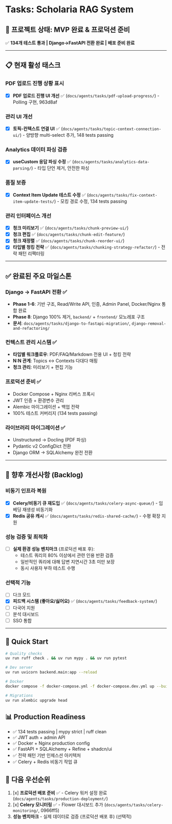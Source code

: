 # Tasks: Scholaria RAG System

## 🎉 프로젝트 상태: MVP 완료 & 프로덕션 준비

✅ **134개 테스트 통과 | Django→FastAPI 전환 완료 | 배포 준비 완료**

---

## 📋 현재 활성 태스크

### PDF 업로드 진행 상황 표시
- [x] **PDF 업로드 진행 UI 개선** ✅ (`docs/agents/tasks/pdf-upload-progress/`) - Polling 구현, 963d8af

### 관리 UI 개선
- [x] **토픽-컨텍스트 연결 UI** ✅ (`docs/agents/tasks/topic-context-connection-ui/`) - 양방향 multi-select 추가, 148 tests passing

### Analytics 데이터 파싱 검증
- [x] **useCustom 응답 파싱 수정** ✅ (`docs/agents/tasks/analytics-data-parsing/`) - 타입 단언 제거, 안전한 파싱

### 품질 보증
- [x] **Context Item Update 테스트 수정** ✅ (`docs/agents/tasks/fix-context-item-update-tests/`) - 모킹 경로 수정, 134 tests passing

### 관리 인터페이스 개선
- [x] **청크 미리보기** ✅ (`docs/agents/tasks/chunk-preview-ui/`)
- [x] **청크 편집** ✅ (`docs/agents/tasks/chunk-edit-feature/`)
- [x] **청크 재정렬** ✅ (`docs/agents/tasks/chunk-reorder-ui/`)
- [x] **타입별 청킹 전략** ✅ (`docs/agents/tasks/chunking-strategy-refactor/`) - 전략 패턴 리팩터링

---

## ✅ 완료된 주요 마일스톤

### Django → FastAPI 전환 ✅
- **Phase 1-6**: 기반 구조, Read/Write API, 인증, Admin Panel, Docker/Nginx 통합 완료
- **Phase 8**: Django 100% 제거, `backend/` + `frontend/` 모노레포 구조
- **문서**: `docs/agents/tasks/django-to-fastapi-migration/`, `django-removal-and-refactoring/`

### 컨텍스트 관리 시스템 ✅
- **타입별 워크플로우**: PDF/FAQ/Markdown 전용 UI + 청킹 전략
- **N:N 관계**: Topics ↔ Contexts 다대다 매핑
- **청크 관리**: 미리보기 + 편집 기능

### 프로덕션 준비 ✅
- Docker Compose + Nginx 리버스 프록시
- JWT 인증 + 환경변수 관리
- Alembic 마이그레이션 + 백업 전략
- 100% 테스트 커버리지 (134 tests passing)

### 라이브러리 마이그레이션 ✅
- Unstructured → Docling (PDF 파싱)
- Pydantic v2 ConfigDict 전환
- Django ORM → SQLAlchemy 완전 전환

---

## 🚀 향후 개선사항 (Backlog)

### 비동기 인프라 복원
- [x] **Celery/비동기 큐 재도입** ✅ (`docs/agents/tasks/celery-async-queue/`) - 임베딩 재생성 비동기화
- [x] **Redis 공유 캐시** ✅ (`docs/agents/tasks/redis-shared-cache/`) - 수평 확장 지원

### 성능 검증 및 최적화
- [ ] **실제 환경 성능 벤치마크** (프로덕션 배포 후):
  - 테스트 쿼리의 80% 이상에서 관련 인용 반환 검증
  - 일반적인 쿼리에 대해 답변 지연시간 3초 미만 보장
  - 동시 사용자 부하 테스트 수행

### 선택적 기능
- [ ] 다크 모드
- [x] **피드백 시스템 (좋아요/싫어요)** ✅ (`docs/agents/tasks/feedback-system/`)
- [ ] 다국어 지원
- [ ] 분석 대시보드
- [ ] SSO 통합

---

## 🎯 Quick Start

```bash
# Quality checks
uv run ruff check . && uv run mypy . && uv run pytest

# Dev server
uv run uvicorn backend.main:app --reload

# Docker
docker compose -f docker-compose.yml -f docker-compose.dev.yml up --build

# Migrations
uv run alembic upgrade head
```

## 📊 Production Readiness
- ✅ 134 tests passing | mypy strict | ruff clean
- ✅ JWT auth + admin API
- ✅ Docker + Nginx production config
- ✅ FastAPI + SQLAlchemy + Refine + shadcn/ui
- ✅ 전략 패턴 기반 인제스션 아키텍처
- ✅ Celery + Redis 비동기 작업 큐

## 🎯 다음 우선순위
1. [x] **프로덕션 배포 준비** ✅ - Celery 워커 설정 완료 (`docs/agents/tasks/production-deployment/`)
2. [x] **Celery 모니터링** ✅ - Flower 대시보드 추가 (`docs/agents/tasks/celery-monitoring/`, 0966ff5)
3. **성능 벤치마크** - 실제 데이터로 검증 (프로덕션 배포 후) (선택적)
